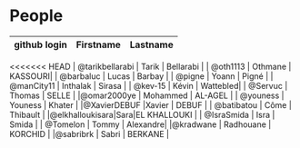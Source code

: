 # People


| github login | Firstname | Lastname |
| ------------ | --------- | -------- |
<<<<<<< HEAD
| @tarikbellarabi    | Tarik     | Bellarabi   |
| @oth1113     | Othmane    | KASSOURI|
| @barbaluc    | Lucas     | Barbay   |
| @pigne       | Yoann     | Pigné    |
| @manCity11   | Inthalak  | Sirasa   |
| @kev-15      | Kévin     | Wattebled|
| @Servuc      | Thomas    | SELLE    |
|@omar2000ye   | Mohammed  | AL-AGEL  |
| @youness     | Youness   | Khater   |
|@XavierDEBUF  |Xavier     | DEBUF    |
| @batibatou   | Côme      | Thibault |
|@elkhalloukisara|Sara|EL KHALLOUKI   |
| @IsraSmida   | Isra      | Smida    |
| @Tomelon     | Tommy     | Alexandre|
|@kradwane     | Radhouane | KORCHID  |
|@sabribrk     | Sabri     | BERKANE  |
